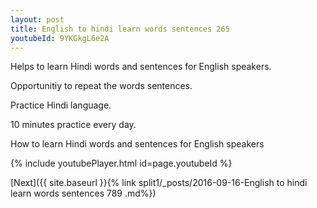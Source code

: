 ```yaml
---
layout: post
title: English to hindi learn words sentences 265 
youtubeId: 9YKGkgL6e2A
---
```

 
 
Helps to learn Hindi words and sentences for English speakers.

Opportunitiy to repeat the words sentences. 

Practice Hindi language. 
 
10 minutes practice every day. 
 
How to learn Hindi words and sentences for English speakers 
 
{% include youtubePlayer.html id=page.youtubeId %}
 
 
[Next]({{ site.baseurl }}{% link  split1/_posts/2016-09-16-English to hindi learn words sentences 789 .md%})
 
